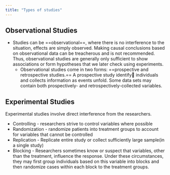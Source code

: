```yaml
---
title: "Types of studies"
---
```

## Observational Studies
- Studies can be ==observational==, where there is no interference to the situation, effects are simply observed.  Making causal conclusions based on observational data can be treacherous and is not recommended. Thus, observational studies are generally only sufficient to show associations or form hypotheses that we later check using experiments.
	- Observational studies come in two forms: ==prospective and retrospective studies.== A prospective study identify individuals and collects information as events unfold. Some data sets may contain both prospectively- and retrospectively-collected variables.

## Experimental Studies
Experimental studies involve direct interference from the researchers.
- Controlling - researchers strive to control variables where possible
- Randomization - randomize patients into treatment groups to account for variables that cannot be controlled
- Replication - Replicate entire study or collect sufficiently large sample(in a single study)
- Blocking - Researchers sometimes know or suspect that variables, other than the treatment, influence the response. Under these circumstances, they may first group individuals based on this variable into blocks and then randomize cases within each block to the treatment groups.
